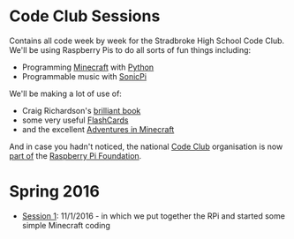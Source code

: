 # Code Club Sessions
Contains all code week by week for the Stradbroke High School Code Club. We'll be using Raspberry Pis to do all sorts of fun things including:
 * Programming [Minecraft](http://pi.minecraft.net/) with [Python](http://www.stuffaboutcode.com/p/minecraft.html)
 * Programmable music with [SonicPi](http://sonic-pi.net/)

We'll be making a lot of use of:
* Craig Richardson's [brilliant book](https://www.raspberrypi.org/blog/learning-python-using-codecademy/)
* some very useful [FlashCards](http://blog.whaleygeek.co.uk/wp-content/uploads/2013/06/minecraftPi-flashcards.pdf)
* and the excellent [Adventures in Minecraft](http://www.stuffaboutcode.com/p/adventures-in-minecraft.html)

And in case you hadn't noticed, the national [Code Club](https://www.codeclub.org.uk/) organisation is now [part of](https://www.raspberrypi.org/blog/putting-a-code-club-in-every-community/) the [Raspberry Pi Foundation](https://www.raspberrypi.org).

# Spring 2016
 * [Session 1](2016_01_11_session_1): 11/1/2016 - in which we put together the RPi and started some simple Minecraft coding